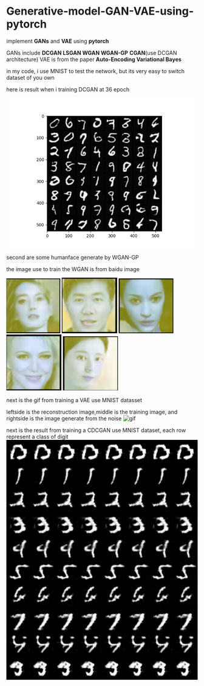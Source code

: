 # Generative-model-GAN-VAE-using-pytorch

implement **GANs** and **VAE** using **pytorch**

GANs include **DCGAN LSGAN WGAN WGAN-GP** **CGAN**(use DCGAN architecture)
VAE is from the paper **Auto-Encoding Variational Bayes**

in my code, i use MNIST to test the network, but its very easy to switch dataset of you own

here is result when i training DCGAN at 36 epoch

![image](https://github.com/assassint2017/Generative-model-GAN-VAE-using-pytorch/blob/master/img/DCGAN_36.png)

second are some humanface generate by WGAN-GP

the image use to train the WGAN is from baidu image

![face1](https://github.com/assassint2017/Generative-model-GAN-VAE-using-pytorch/blob/master/img/face1.png)
![face2](https://github.com/assassint2017/Generative-model-GAN-VAE-using-pytorch/blob/master/img/face2.png)
![face3](https://github.com/assassint2017/Generative-model-GAN-VAE-using-pytorch/blob/master/img/face3.png)
![face4](https://github.com/assassint2017/Generative-model-GAN-VAE-using-pytorch/blob/master/img/face4.png)
![face5](https://github.com/assassint2017/Generative-model-GAN-VAE-using-pytorch/blob/master/img/face5.png)

next is the gif from training a VAE use MNIST datasset

leftside is the reconstruction image,middle is the training image, and rightside is the image generate from the noise
![gif](https://github.com/assassint2017/Generative-model-GAN-VAE-using-pytorch/blob/master/img/VAE-MNIST.gif)

next is the result from training a CDCGAN use MNIST dataset, each row represent a class of digit
![digit](https://github.com/assassint2017/Generative-model-GAN-VAE-using-pytorch/blob/master/img/CGAN.png)
